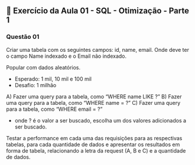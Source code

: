 ## 📝 Exercício da Aula 01 - SQL - Otimização - Parte 1

### Questão 01

Criar uma tabela com os seguintes campos: id, name, email. Onde deve ter o campo Name indexado e o Email não indexado.

Popular com dados aleatórios.
- Esperado: 1 mil, 10 mil e 100 mil
- Desafio: 1 milhão

A) Fazer uma query para a tabela, como “WHERE name LIKE ?”
B) Fazer uma query para a tabela, como “WHERE name = ?”
C) Fazer uma query para a tabela, como “WHERE email = ?”
* onde ? é o valor a ser buscado, escolha um dos valores adicionados a ser buscado. 

Testar a performance em cada uma das requisições para as respectivas tabelas, para cada quantidade de dados e apresentar os resultados em forma de tabela, relacionando a letra da request (A, B e C) e a quantidade de dados.